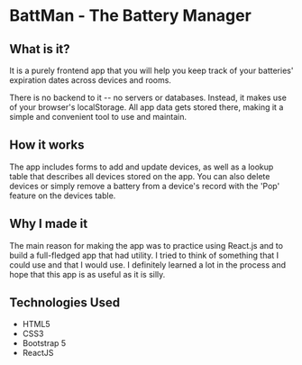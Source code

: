 # BattMan - The Battery Manager

## What is it?

It is a purely frontend app that you will help you keep track of your batteries' expiration dates across devices and rooms.

There is no backend to it -- no servers or databases. Instead, it makes use of your browser's localStorage. All app data gets stored there, making it a simple and convenient tool to use and maintain.

## How it works

The app includes forms to add and update devices, as well as a lookup table that describes all devices stored on the app. You can also delete devices or simply remove a battery from a device's record with the 'Pop' feature on the devices table.

## Why I made it

The main reason for making the app was to practice using React.js and to build a full-fledged app that had utility.
I tried to think of something that I could use and that I would use.
I definitely learned a lot in the process and hope that this app is as useful as it is silly.

## Technologies Used

- HTML5
- CSS3
- Bootstrap 5
- ReactJS
